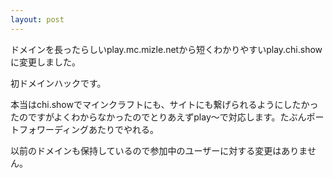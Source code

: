 ```yaml
---
layout: post
---
```


ドメインを長ったらしいplay.mc.mizle.netから短くわかりやすいplay.chi.showに変更しました。

初ドメインハックです。

本当はchi.showでマインクラフトにも、サイトにも繋げられるようにしたかったのですがよくわからなかったのでとりあえずplay～で対応します。たぶんポートフォワーディングあたりでやれる。

以前のドメインも保持しているので参加中のユーザーに対する変更はありません。
